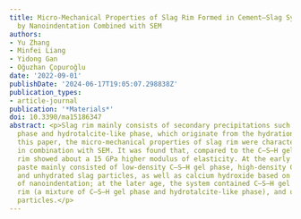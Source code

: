 ```yaml
---
title: Micro-Mechanical Properties of Slag Rim Formed in Cement–Slag System Evaluated
  by Nanoindentation Combined with SEM
authors:
- Yu Zhang
- Minfei Liang
- Yidong Gan
- Oğuzhan Çopuroğlu
date: '2022-09-01'
publishDate: '2024-06-17T19:05:07.298838Z'
publication_types:
- article-journal
publication: '*Materials*'
doi: 10.3390/ma15186347
abstract: <p>Slag rim mainly consists of secondary precipitations such as C–S–H gel
  phase and hydrotalcite-like phase, which originate from the hydration of slag. In
  this paper, the micro-mechanical properties of slag rim were characterized by nanoindentation
  in combination with SEM. It was found that, compared to the C–S–H gel phase, slag
  rim showed about a 15 GPa higher modulus of elasticity. At the early age, slag cement
  paste mainly consisted of low-density C–S–H gel phase, high-density C–S–H gel phase,
  and unhydrated slag particles, as well as calcium hydroxide based on the results
  of nanoindentation; at the later age, the system contained C–S–H gel phase, slag
  rim (a mixture of C–S–H gel phase and hydrotalcite-like phase), and unhydrated slag
  particles.</p>
---
```

